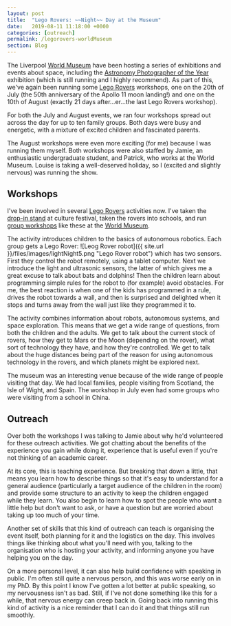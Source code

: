 ```yaml
---
layout: post
title:  "Lego Rovers: ~~Night~~ Day at the Museum"
date:   2019-08-11 11:18:00 +0000
categories: [outreach]
permalink: /legorovers-worldMuseum
section: Blog
---
```



The Liverpool [World Museum](http://www.liverpoolmuseums.org.uk/wml/index.aspx) have been hosting a series of exhibitions and events about space, including the [Astronomy Photographer of the Year](http://www.liverpoolmuseums.org.uk/wml/exhibitions/astronomy-photography/index.aspx) exhibition (which is still running and I highly recommend). As part of this, we've again been running some [Lego Rovers](http://legorovers.csc.liv.ac.uk/) workshops, one on the 20th of July (the 50th anniversary of the Apollo 11 moon landing!) and one on the 10th of August (exactly 21 days after...er...the last Lego Rovers workshop).

For both the July and August events, we ran four workshops spread out across the day for up to ten family groups. Both days were busy and energetic, with a mixture of excited children and fascinated parents.

The August workshops were even more exciting (for me) because I was running them myself. Both workshops were also staffed by Jamie, an enthusiastic undergraduate student, and Patrick, who works at the World Museum. Louise is taking a well-deserved holiday, so I (excited and slightly nervous) was running the show.

## Workshops

I've been involved in several [Lego Rovers](http://legorovers.csc.liv.ac.uk/) activities now. I've taken the [drop-in stand](/legorovers-lightNight) at culture festival, taken the rovers into schools, and run [group workshops](/legorovers-spekeHall) like these at the [World Museum](http://www.liverpoolmuseums.org.uk/wml/index.aspx).

The activity introduces children to the basics of autonomous robotics. Each group gets a Lego Rover:
![Leog Rover robot]({{ site.url }}/files/images/lightNight5.png "Lego Rover robot")
which has two sensors. First they control the robot remotely, using a tablet computer. Next we introduce the light and ultrasonic sensors, the latter of which gives me a great excuse to talk about bats and dolphins! Then the children learn about programming simple rules for the robot to (for example) avoid obstacles. For me, the best reaction is when one of the kids has programmed in a rule, drives the robot towards a wall, and then is surprised and delighted when it stops and turns away from the wall just like they programmed it to.

The activity combines information about robots, autonomous systems, and space exploration. This means that we get a wide range of questions, from both the children and the adults. We get to talk about the current stock of rovers, how they get to Mars or the Moon (depending on the rover), what sort of technology they have, and how they're controlled. We get to talk about the huge distances being part of the reason for using autonomous technology in the rovers, and which planets might be explored next.

The museum was an interesting venue because of the wide range of people visiting that day. We had local families, people visiting from Scotland, the Isle of Wight, and Spain. The workshop in July even had some groups who were visiting from a school in China.

## Outreach

Over both the workshops I was talking to Jamie about why he'd volunteered for these outreach activities. We got chatting about the benefits of the experience you gain while doing it, experience that is useful even if you're not thinking of an academic career.  

At its core, this is teaching experience. But breaking that down a little, that means you learn how to describe things so that it's easy to understand for a general audience (particularly a target audience of the children in the room) and provide some structure to an activity to keep the children engaged while they learn. You also begin to learn how to spot the people who want a little help but don't want to ask, or have a question but are worried about taking up too much of your time. 

Another set of skills that this kind of outreach can teach is organising the event itself, both planning for it and the logistics on the day. This involves things like thinking about what you'll need with you, talking to the organisation who is hosting your activity, and informing anyone you have helping you on the day.

On a more personal level, it can also help build confidence with speaking in public. I'm often still quite a nervous person, and this was worse early on in my PhD. By this point I know I've gotten a lot better at public speaking, so my nervousness isn't as bad. Still, if I've not done something like this for a while, that nervous energy can creep back in. Going back into running this kind of activity is a nice reminder that I can do it and that things still run smoothly.

